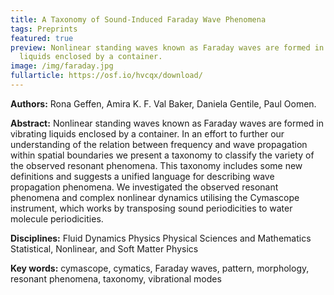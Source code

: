 ```yaml
---
title: A Taxonomy of Sound-Induced Faraday Wave Phenomena
tags: Preprints
featured: true
preview: Nonlinear standing waves known as Faraday waves are formed in vibrating
  liquids enclosed by a container.
image: /img/faraday.jpg
fullarticle: https://osf.io/hvcqx/download/
---
```

**Authors:** Rona Geffen, Amira K. F. Val Baker, Daniela Gentile, Paul Oomen.

**Abstract:** Nonlinear standing waves known as Faraday waves are formed in vibrating liquids enclosed by a container. In an effort to further our understanding of the relation between frequency and wave propagation within spatial boundaries we present a taxonomy to classify the variety of the observed resonant phenomena. This taxonomy includes some new definitions and suggests a unified language for describing wave propagation phenomena. We investigated the observed resonant phenomena and complex nonlinear dynamics utilising the Cymascope instrument, which works by transposing sound periodicities to water molecule periodicities.

**Disciplines:** Fluid Dynamics Physics Physical Sciences and Mathematics Statistical, Nonlinear, and Soft Matter Physics

**Key words:** cymascope, cymatics, Faraday waves, pattern, morphology, resonant phenomena, taxonomy, vibrational modes[](https://osf.io/hvcqx/download/)
